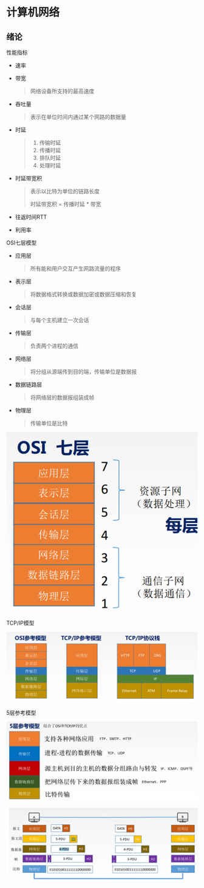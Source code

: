 # 计算机网络

## 绪论

性能指标

- 速率

- 带宽

  > 网络设备所支持的最高速度

- 吞吐量

  > 表示在单位时间内通过某个网路的数据量

- 时延

  > 1. 传输时延
  > 2. 传播时延
  > 3. 排队时延
  > 4. 处理时延

- 时延带宽积

  > 表示以比特为单位的链路长度
  >
  > 时延带宽积 = 传播时延 * 带宽

- 往返时间RTT

- 利用率

OSI七层模型

- 应用层

  > 所有能和用户交互产生网路流量的程序

- 表示层

  > 将数据格式转换或数据加密或数据压缩和恢复

- 会话层

  > 与每个主机建立一次会话

- 传输层

  > 负责两个进程的通信

- 网络层

  > 将分组从源端传到目的端，传输单位是数据报

- 数据链路层

  > 将网络层的数据报组装成帧

- 物理层

  > 传输单位是比特

![image-20230908230524713](计算机网络/image-20230908230524713.png)

TCP/IP模型

![image-20230911213854201](计算机网络/image-20230911213854201.png)

5层参考模型

![image-20230911214321997](计算机网络/image-20230911214321997.png)

![image-20230911214355217](计算机网络/image-20230911214355217.png)